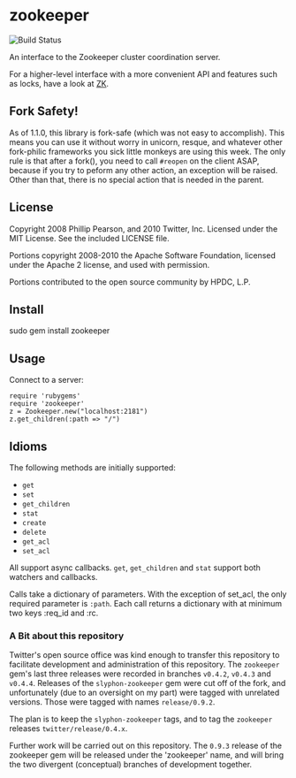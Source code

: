# zookeeper #

![Build Status](https://github.com/zk-ruby/zookeeper/actions/workflows/build.yml/badge.svg)


An interface to the Zookeeper cluster coordination server.

For a higher-level interface with a more convenient API and features such as locks, have a look at [ZK](https://github.com/zk-ruby/zk).

## Fork Safety! ##

As of 1.1.0, this library is fork-safe (which was not easy to accomplish). This means you can use it without worry in unicorn, resque, and whatever other fork-philic frameworks you sick little monkeys are using this week. The only rule is that after a fork(), you need to call `#reopen` on the client ASAP, because if you try to peform any other action, an exception will be raised. Other than that, there is no special action that is needed in the parent.

## License

Copyright 2008 Phillip Pearson, and 2010 Twitter, Inc.
Licensed under the MIT License.  See the included LICENSE file.

Portions copyright 2008-2010 the Apache Software Foundation, licensed under the
Apache 2 license, and used with permission.

Portions contributed to the open source community by HPDC, L.P.

## Install

sudo gem install zookeeper

## Usage

Connect to a server:

	require 'rubygems'
	require 'zookeeper'
	z = Zookeeper.new("localhost:2181")
	z.get_children(:path => "/")

## Idioms

The following methods are initially supported:
* `get`
* `set`
* `get_children`
* `stat`
* `create`
* `delete`
* `get_acl`
* `set_acl`

All support async callbacks. `get`, `get_children` and `stat` support both watchers and callbacks.

Calls take a dictionary of parameters. With the exception of set\_acl, the only required parameter is `:path`. Each call returns a dictionary with at minimum two keys :req\_id and :rc.

### A Bit about this repository ###

Twitter's open source office was kind enough to transfer this repository to facilitate development and administration of this repository. The `zookeeper` gem's last three releases were recorded in branches `v0.4.2`, `v0.4.3` and `v0.4.4`. Releases of the `slyphon-zookeeper` gem were cut off of the fork, and unfortunately (due to an oversight on my part) were tagged with unrelated versions. Those were tagged with names `release/0.9.2`.

The plan is to keep the `slyphon-zookeeper` tags, and to tag the `zookeeper` releases `twitter/release/0.4.x`.

Further work will be carried out on this repository. The `0.9.3` release of the zookeeper gem will be released under the 'zookeeper' name, and will bring the two divergent (conceptual) branches of development together.



